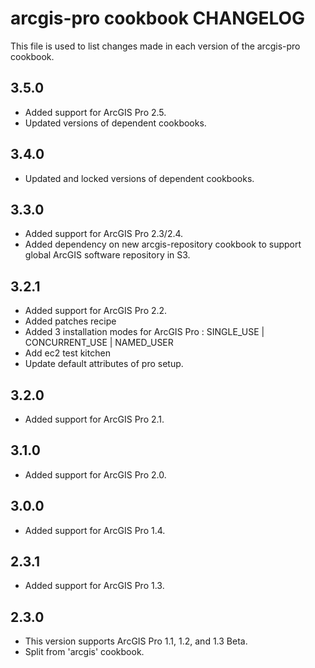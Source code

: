 arcgis-pro cookbook CHANGELOG
================

This file is used to list changes made in each version of the arcgis-pro cookbook.

3.5.0
-----
- Added support for ArcGIS Pro 2.5.
- Updated versions of dependent cookbooks.

3.4.0
-----
- Updated and locked versions of dependent cookbooks.

3.3.0
-----
- Added support for ArcGIS Pro 2.3/2.4.
- Added dependency on new arcgis-repository cookbook to support global ArcGIS software repository in S3.

3.2.1
-----
- Added support for ArcGIS Pro 2.2.
- Added patches recipe
- Added 3 installation modes for ArcGIS Pro : SINGLE_USE | CONCURRENT_USE | NAMED_USER
- Add ec2 test kitchen
- Update default attributes of pro setup.

3.2.0
-----
- Added support for ArcGIS Pro 2.1.

3.1.0
-----
- Added support for ArcGIS Pro 2.0.

3.0.0
-----
- Added support for ArcGIS Pro 1.4.

2.3.1
-----
- Added support for ArcGIS Pro 1.3.

2.3.0
-----
- This version supports ArcGIS Pro 1.1, 1.2, and 1.3 Beta.
- Split from 'arcgis' cookbook.

